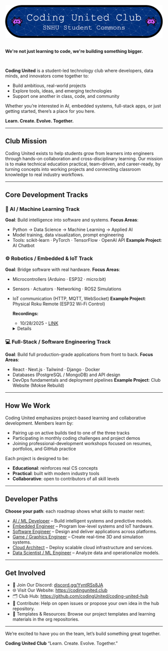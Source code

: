 <div align="center"> <img src="/profile/github-header-image.png" alt="Coding United Club Logo" width="1000"/> </div>
<link rel="stylesheet" href="details.css">

<br>

**We're not just learning to code, we're building something bigger.**

<br>

**Coding United** is a student-led technology club where developers, data minds, and innovators come together to:

- Build ambitious, real-world projects
- Explore tools, ideas, and emerging technologies
- Support one another in class, code, and community

Whether you’re interested in AI, embedded systems, full-stack apps, or just getting started, there’s a place for you here.

**Learn. Create. Evolve. Together.**

---

## Club Mission

Coding United exists to help students grow from learners into engineers through hands-on collaboration and cross-disciplinary learning.
Our mission is to make technical education practical, team-driven, and career-ready, by turning concepts into working projects and connecting classroom knowledge to real industry workflows.

---

## Core Development Tracks


### 🧠 AI / Machine Learning Track

**Goal**: Build intelligence into software and systems.
**Focus Areas**:

- Python → Data Science → Machine Learning → Applied AI
- Model training, data visualization, prompt engineering
- Tools: scikit-learn · PyTorch · TensorFlow · OpenAI API
  **Example Project**: AI Chatbot

### ⚙️ Robotics / Embedded & IoT Track

**Goal**: Bridge software with real hardware.
**Focus Areas**:

- Microcontrollers (Arduino · ESP32 · micro:bit)
- Sensors · Actuators · Networking · ROS2 Simulations
- IoT communication (HTTP, MQTT, WebSocket)
  **Example Project**: Physical Roku Remote (ESP32 Wi-Fi Control)

  **Recordings:**
    - 10/28/2025 - [LINK](https://snhu-my.sharepoint.com/:v:/g/personal/l_acampora_snhu_edu/Ef8yac-n9udKuPC-bgjy4MUBnBWX60NPtAw2kb5nkc2pYA?nav=eyJyZWZlcnJhbEluZm8iOnsicmVmZXJyYWxBcHAiOiJTdHJlYW1XZWJBcHAiLCJyZWZlcnJhbFZpZXciOiJTaGFyZURpYWxvZy1MaW5rIiwicmVmZXJyYWxBcHBQbGF0Zm9ybSI6IldlYiIsInJlZmVycmFsTW9kZSI6InZpZXcifX0%3D&e=qCcdCR)

   <details>
   <div markdown="1">
    
   ## Purpose
   
   Introductory meeting for the Physical Roku Remote project’s hardware setup. Focus was on preparing the environment, confirming software installs, and demonstrating the basic breadboard and ESP32 wiring process ahead of next week’s hands-on build.
   
   ### 🛠️ Key Topics Covered
   
   **1. Recording and Attendance**
     - Meetings have varied attendance; this one was a smaller group (Jose, Dylan, Tony).
     - Several members requested recordings for later viewing.
   <br>
   
   **2. Software Setup — Arduino IDE**
     - Demonstrated how to download and install the Arduino IDE on Ubuntu/Linux.
     - Explained that installation can be done by extracting the .zip and running directly, or by adding a command/script for quick launch later.
     - Confirmed Arduino IDE will be used for all ESP32 programming.
    <br>
    
   **3. Arduino Code Structure Overview**
     - Introduced the setup() and loop() structure, comparing it to Unity game development loops.
     - setup() runs once to initialize; loop() runs continuously, reacting to input signals.
   <br>
   
   **4. Hardware Overview**
     - Showed a breadboard and explained internal metal connections.
     - Emphasized inserting components firmly to ensure good electrical contact.
     - Demonstrated placement of the ESP32 chip straddling the center gap on the breadboard.
     - Wires and buttons were connected to GPIO pins D13, D14, D26, D25, and D23.
     - Supply Purchase: [LINK](https://www.amazon.com/dp/B0BVZBTP8V?ref=ppx_yo2ov_dt_b_fed_asin_title)
   <br>
   
   **5. ESP32 Power and Connectivity**
     - Connected ESP32 to computer using the micro-USB cable (power LED indicator verified).
     - Explained that code runs on the ESP32 itself, which then communicates over USB serial back to the PC.
   <br>
   
   **6. Basic Signal Test**
     - Demonstrated a small script that checks for button signals via the Serial Monitor in Arduino IDE.
     - Pressing button wired to pin 33 toggled output from 1 (false) → 0 (true).
     - Updated code to test pin 25 and verified signal detection on another button.
     - Confirmed the setup properly detects individual button presses.
   <br>
   
   ### 📅 Next Steps (for Next Week)
   
   - Share test code with participants.
   - Each member wires their own ESP32 + breadboard (using buttons and jumper wires).
   - Verify button inputs through Serial Monitor.
   - Begin structured build of the physical remote.
   
   ### Action Items
   
   - All members: Install Arduino IDE and ensure ESP32 drivers are working.
   - Jose: Provide script for button test and setup guide.
   - Next meeting: Begin actual breadboard assembly and input testing.
   
   ### Summary:
   This was the kickoff session for the Physical Roku Remote hardware build. Members set up their development environment, learned the ESP32 basics, and previewed next week’s task — wiring buttons and verifying input signals via serial communication.

  ---
  
   </div>
  </details>

### 💻 Full-Stack / Software Engineering Track

**Goal**: Build full production-grade applications from front to back.
**Focus Areas**:

- React · Next.js · Tailwind · Django · Docker
- Databases (PostgreSQL / MongoDB) and API design
- DevOps fundamentals and deployment pipelines
  **Example Project**: Club Website (Mokse Rebuild)

---

## How We Work

Coding United emphasizes project-based learning and collaborative development.
Members learn by:

- Pairing up on active builds tied to one of the three tracks
- Participating in monthly coding challenges and project demos
- Joining professional-development workshops focused on resumes, portfolios, and GitHub practice

Each project is designed to be:

- **Educational**: reinforces real CS concepts
- **Practical**: built with modern industry tools
- **Collaborative**: open to contributors of all skill levels

---

## Developer Paths

**Choose your path**: each roadmap shows what skills to master next:

- [AI / ML Developer](https://chatgpt.com/g/g-p-68a4ca08df088191b9d446e5429c57a1-todo-self-learning-path/c/Job-Road-Maps/AI_ML_Developer.md) – Build intelligent systems and predictive models.
- [Embedded Engineer](https://chatgpt.com/g/g-p-68a4ca08df088191b9d446e5429c57a1-todo-self-learning-path/c/Job-Road-Maps/Embedded_Engineer.md) – Program low-level systems and IoT hardware.
- [Software Engineer](https://chatgpt.com/g/g-p-68a4ca08df088191b9d446e5429c57a1-todo-self-learning-path/c/Job-Road-Maps/Software_Engineer.md) – Design and deliver applications across platforms.
- [Game / Graphics Engineer](https://chatgpt.com/g/g-p-68a4ca08df088191b9d446e5429c57a1-todo-self-learning-path/c/Job-Road-Maps/Game_n_Graphics_Engineer.md) – Create real-time 3D and simulation systems.
- [Cloud Architect](https://chatgpt.com/g/g-p-68a4ca08df088191b9d446e5429c57a1-todo-self-learning-path/c/Job-Road-Maps/Cloud_Architect.md) – Deploy scalable cloud infrastructure and services.
- [Data Scientist / ML Engineer](https://chatgpt.com/g/g-p-68a4ca08df088191b9d446e5429c57a1-todo-self-learning-path/c/Job-Road-Maps/Data_Scientist_ML.md) – Analyze data and operationalize models.

---

## Get Involved

- 💬 Join Our Discord: [discord.gg/YyntRSs8JA](https://discord.com/invite/YyntRSs8JA)
- 🌐 Visit Our Website: https://codingunited.club
- 🗂️ Club Hub: https://github.com/codingUnited/coding-united-hub
- 🧠 Contribute: Help on open issues or propose your own idea in the hub repository.
- 🧰 Templates & Resources: Browse our project templates and learning materials in the org repositories.

---

We’re excited to have you on the team, let’s build something great together.

**Coding United Club**
“Learn. Create. Evolve. Together.”
